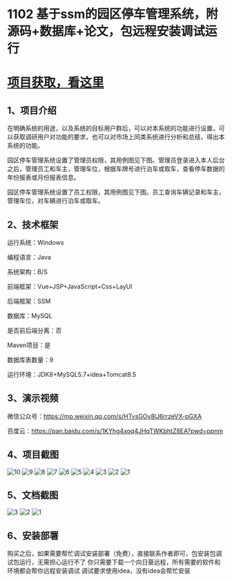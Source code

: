 # 1102 基于ssm的园区停车管理系统，附源码+数据库+论文，包远程安装调试运行

# [项目获取，看这里](https://mbd.pub/o/bread/mbd-aJaampZr "项目获取，看这里")

## 1、项目介绍

在明确系统的用途，以及系统的目标用户群后，可以对本系统的功能进行设置，可以获取调研用户对功能的要求，也可以对市场上同类系统进行分析和总结，得出本系统的功能。

园区停车管理系统设置了管理员权限，其用例图见下图。管理员登录进入本人后台之后，管理员工和车主，管理车位，根据车牌号进行泊车或取车，查看停车数据的年份报表或月份报表信息。


园区停车管理系统设置了员工权限，其用例图见下图。员工查询车辆记录和车主，管理车位，对车辆进行泊车或取车。


## 2、技术框架

运行系统：Windows

编程语言：Java

系统架构：B/S

前端框架：Vue+JSP+JavaScript+Css+LayUI

后端框架：SSM

数据库：MySQL

是否前后端分离：否

Maven项目：是

数据库表数量：9

运行环境：JDK8+MySQL5.7+idea+Tomcat8.5

## 3、演示视频

微信公众号：https://mp.weixin.qq.com/s/HTvsGOv8lJ6rrzeVX-pGXA 

百度云：https://pan.baidu.com/s/1KYhg4xoq4JHqTWKbhtZ8EA?pwd=ppnm

## 4、项目截图 
![10](https://javabscode.github.io/picx-images-hosting/1102-基于ssm的园区停车管理系统-附源码+数据库+论文-包远程安装调试运行-运行-运行截图/10.webp)
![9](https://javabscode.github.io/picx-images-hosting/1102-基于ssm的园区停车管理系统-附源码+数据库+论文-包远程安装调试运行-运行-运行截图/9.webp)
![8](https://javabscode.github.io/picx-images-hosting/1102-基于ssm的园区停车管理系统-附源码+数据库+论文-包远程安装调试运行-运行-运行截图/8.webp)
![7](https://javabscode.github.io/picx-images-hosting/1102-基于ssm的园区停车管理系统-附源码+数据库+论文-包远程安装调试运行-运行-运行截图/7.webp)
![6](https://javabscode.github.io/picx-images-hosting/1102-基于ssm的园区停车管理系统-附源码+数据库+论文-包远程安装调试运行-运行-运行截图/6.webp)
![5](https://javabscode.github.io/picx-images-hosting/1102-基于ssm的园区停车管理系统-附源码+数据库+论文-包远程安装调试运行-运行-运行截图/5.webp)
![4](https://javabscode.github.io/picx-images-hosting/1102-基于ssm的园区停车管理系统-附源码+数据库+论文-包远程安装调试运行-运行-运行截图/4.webp)
![3](https://javabscode.github.io/picx-images-hosting/1102-基于ssm的园区停车管理系统-附源码+数据库+论文-包远程安装调试运行-运行-运行截图/3.webp)
![2](https://javabscode.github.io/picx-images-hosting/1102-基于ssm的园区停车管理系统-附源码+数据库+论文-包远程安装调试运行-运行-运行截图/2.webp)
![1](https://javabscode.github.io/picx-images-hosting/1102-基于ssm的园区停车管理系统-附源码+数据库+论文-包远程安装调试运行-运行-运行截图/1.webp)










## 5、文档截图
![3](https://javabscode.github.io/picx-images-hosting/1102-基于ssm的园区停车管理系统-附源码+数据库+论文-包远程安装调试运行-文档截图/3.webp)
![2](https://javabscode.github.io/picx-images-hosting/1102-基于ssm的园区停车管理系统-附源码+数据库+论文-包远程安装调试运行-文档截图/2.webp)
![1](https://javabscode.github.io/picx-images-hosting/1102-基于ssm的园区停车管理系统-附源码+数据库+论文-包远程安装调试运行-文档截图/1.webp)



## 6、安装部署

购买之后，如果需要帮忙调试安装部署（免费），直接联系作者即可，包安装包调试包运行，无需担心运行不了
你只需要下载一个向日葵远程，所有需要的软件和环境都会帮你远程安装调试
调试要求使用idea，没有idea会帮忙安装
